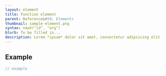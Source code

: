 ```yaml
---
layout: element
title: Function element
parent: Reference&#58; Elements
thumbnail: sample-element.png
syntax: newX("id", "arg")
blurb: To be filled in...
description: Lorem *ipsum* dolor sit amet, consectetur adipiscing elit, sed do eiusmod tempor incididunt ut labore et dolore magna aliqua. **Ut enim ad minim veniam, quis nostrud exercitation ullamco laboris nisi ut aliquip ex ea commodo consequat.** Duis aute irure dolor in reprehenderit in voluptate velit esse cillum dolore eu fugiat nulla pariatur. Excepteur sint occaecat cupidatat non proident, sunt in culpa qui `officia deserunt` mollit anim id est laborum.
---
```


## Example
```javascript
// example
```